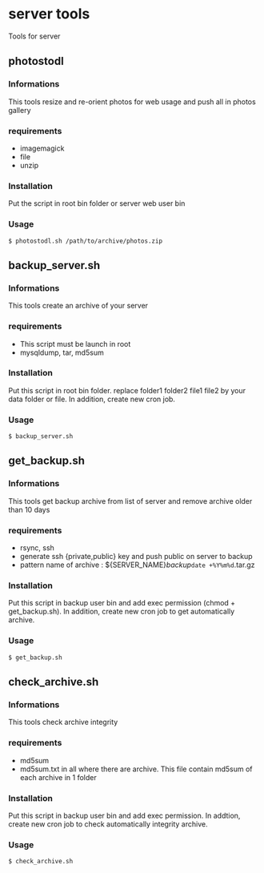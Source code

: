 # server tools
Tools for server

photostodl
----------
### Informations
This tools resize and re-orient photos for web usage and push all in photos gallery

### requirements
- imagemagick
- file
- unzip

### Installation
Put the script in root bin folder or server web user bin

### Usage
```
$ photostodl.sh /path/to/archive/photos.zip
```

backup_server.sh
----------------
### Informations
This tools create an archive of your server

### requirements
- This script must be launch in root
- mysqldump, tar, md5sum

### Installation
Put this script in root bin folder. replace folder1 folder2 file1 file2 by your data folder or file. In addition, create new cron job.

### Usage
```
$ backup_server.sh
```


get_backup.sh
-------------
### Informations
This tools get backup archive from list of server and remove archive older than 10 days

### requirements
- rsync, ssh
- generate ssh {private,public} key and push public on server to backup
- pattern name of archive : ${SERVER_NAME}_backup_`date +%Y%m%d`.tar.gz

### Installation
Put this script in backup user bin and add exec permission (chmod + get_backup.sh). In addition, create new cron job to get automatically archive.

### Usage
```
$ get_backup.sh
```

check_archive.sh
----------------
### Informations
This tools check archive integrity

### requirements
- md5sum
- md5sum.txt in all where there are archive. This file contain md5sum of each archive in 1 folder

### Installation
Put this script in backup user bin and add exec permission. In addtion, create new cron job to check automatically integrity archive.

### Usage
```
$ check_archive.sh
```